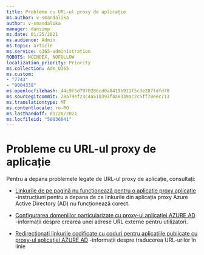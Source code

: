 ```yaml
---
title: Probleme cu URL-ul proxy de aplicație
ms.author: v-smandalika
author: v-smandalika
manager: dansimp
ms.date: 01/25/2021
ms.audience: Admin
ms.topic: article
ms.service: o365-administration
ROBOTS: NOINDEX, NOFOLLOW
localization_priority: Priority
ms.collection: Adm_O365
ms.custom:
- "7743"
- "9004338"
ms.openlocfilehash: 44c9f5d7970286cd0a8419b911f5c3e287fdfd70
ms.sourcegitcommit: 28a79ef23c4a510397f4a8339ac2c5ff70eec713
ms.translationtype: MT
ms.contentlocale: ro-RO
ms.lasthandoff: 01/28/2021
ms.locfileid: "50036041"
---
```

# <a name="application-proxy-url-issues"></a>Probleme cu URL-ul proxy de aplicație

Pentru a depana problemele legate de URL-ul proxy de aplicație, consultați:

- [Linkurile de pe pagină nu funcționează pentru o aplicație proxy aplicație](https://docs.microsoft.com/azure/active-directory/manage-apps/application-proxy-page-links-broken-problem)  -instrucțiuni pentru a depana de ce linkurile din aplicația proxy Azure Active Directory (AD) nu funcționează corect.

- [Configurarea domeniilor particularizate cu proxy-ul aplicației AZURE AD](https://docs.microsoft.com/azure/active-directory/manage-apps/application-proxy-configure-custom-domain)  -informații despre crearea unei adrese URL externe pentru utilizatori.

- [Redirecționați linkurile codificate cu coduri pentru aplicațiile publicate cu proxy-ul aplicației AZURE AD](https://docs.microsoft.com/azure/active-directory/manage-apps/application-proxy-configure-hard-coded-link-translation)  -informații despre traducerea URL-urilor în linie

